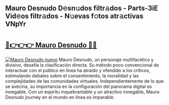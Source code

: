 ## Mauro Desnudo D𝚎sn𝚞dos filtr𝚊dos - Parts-3iE Vid𝚎os filtr𝚊dos - N𝚞evas f𝚘tos atr𝚊ctivas VNpYr

# <h2><a href="http://mb0oe3h.tromn.icu/?c=Mauro+Desnudo">🔗👉👉👉 Mauro Desnudo 🔗🔗</a></h2>

[![Mauro Desnudo nuevo](https://i.imgur.com/pEAQMta.gif)](http://mb0oe3h.tromn.icu/?c=Mauro+Desnudo)
Mauro Desnudo, un personaje multifacético y divisivo, desafía la clasificación directa. Su método poco convencional de interactuar con el público en línea ha atraído y ofendido a los críticos, estimulando debates sobre el consentimiento, la moralidad y las complejidades de las comunidades virtuales. Independientemente de lo que se avecina, su importancia en la configuración del panorama digital es innegable. Con un espíritu inquebrantable y un atractivo innegable, Mauro Desnudo journey en el mundo en línea es imparable.
